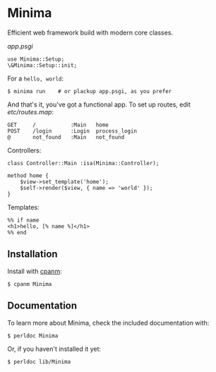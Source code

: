 # Minima

Efficient web framework build with modern core classes.

_app.psgi_

    use Minima::Setup;
    \&Minima::Setup::init;

For a `hello, world`:

    $ minima run    # or plackup app.psgi, as you prefer

And that's it, you've got a functional app. To set up routes, edit
_etc/routes.map_:

    GET     /           :Main   home
    POST    /login      :Login  process_login
    @       not_found   :Main   not_found

Controllers:

    class Controller::Main :isa(Minima::Controller);

    method home {
        $view->set_template('home');
        $self->render($view, { name => 'world' });
    }

Templates:

    %% if name
    <h1>hello, [% name %]</h1>
    %% end

## Installation

Install with [cpanm][cpm]:

    $ cpanm Minima

## Documentation

To learn more about Minima, check the included documentation with:

    $ perldoc Minima

Or, if you haven't installed it yet:

    $ perldoc lib/Minima

 [cpm]: https://github.com/miyagawa/cpanminus
